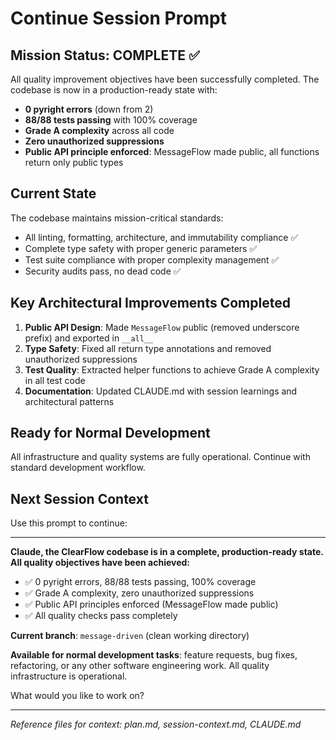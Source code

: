 # Continue Session Prompt

## Mission Status: COMPLETE ✅

All quality improvement objectives have been successfully completed. The codebase is now in a production-ready state with:

- **0 pyright errors** (down from 2) 
- **88/88 tests passing** with 100% coverage
- **Grade A complexity** across all code
- **Zero unauthorized suppressions**
- **Public API principle enforced**: MessageFlow made public, all functions return only public types

## Current State

The codebase maintains mission-critical standards:
- All linting, formatting, architecture, and immutability compliance ✅
- Complete type safety with proper generic parameters ✅  
- Test suite compliance with proper complexity management ✅
- Security audits pass, no dead code ✅

## Key Architectural Improvements Completed

1. **Public API Design**: Made `MessageFlow` public (removed underscore prefix) and exported in `__all__`
2. **Type Safety**: Fixed all return type annotations and removed unauthorized suppressions
3. **Test Quality**: Extracted helper functions to achieve Grade A complexity in all test code
4. **Documentation**: Updated CLAUDE.md with session learnings and architectural patterns

## Ready for Normal Development

All infrastructure and quality systems are fully operational. Continue with standard development workflow.

## Next Session Context

Use this prompt to continue:

---

**Claude, the ClearFlow codebase is in a complete, production-ready state. All quality objectives have been achieved:**

- ✅ 0 pyright errors, 88/88 tests passing, 100% coverage
- ✅ Grade A complexity, zero unauthorized suppressions  
- ✅ Public API principles enforced (MessageFlow made public)
- ✅ All quality checks pass completely

**Current branch**: `message-driven` (clean working directory)

**Available for normal development tasks**: feature requests, bug fixes, refactoring, or any other software engineering work. All quality infrastructure is operational.

What would you like to work on?

---

*Reference files for context: plan.md, session-context.md, CLAUDE.md*